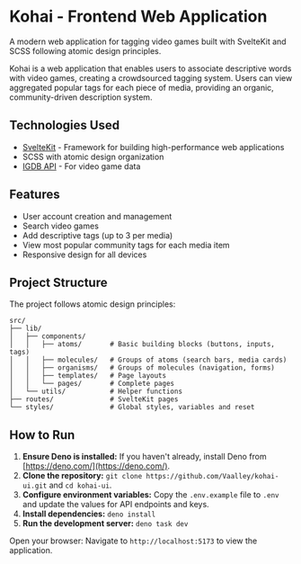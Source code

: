 # Kohai - Frontend Web Application

A modern web application for tagging video games built with SvelteKit and SCSS following atomic design principles.

Kohai is a web application that enables users to associate descriptive words with video games, creating a crowdsourced tagging system. Users can view aggregated
popular tags for each piece of media, providing an organic, community-driven description system.

## Technologies Used

- [SvelteKit](https://svelte.dev/) - Framework for building high-performance web applications
- SCSS with atomic design organization
- [IGDB API](https://api-docs.igdb.com/) - For video game data

## Features

- User account creation and management
- Search video games
- Add descriptive tags (up to 3 per media)
- View most popular community tags for each media item
- Responsive design for all devices

## Project Structure

The project follows atomic design principles:

```text
src/
├── lib/
│   ├── components/
│   │   ├── atoms/       # Basic building blocks (buttons, inputs, tags)
│   │   ├── molecules/   # Groups of atoms (search bars, media cards)
│   │   ├── organisms/   # Groups of molecules (navigation, forms)
│   │   ├── templates/   # Page layouts
│   │   └── pages/       # Complete pages
│   └── utils/           # Helper functions
├── routes/              # SvelteKit pages
└── styles/              # Global styles, variables and reset
```

## How to Run

1. **Ensure Deno is installed:** If you haven't already, install Deno from [https://deno.com/](https://deno.com/).
2. **Clone the repository:** `git clone https://github.com/Vaalley/kohai-ui.git` and `cd kohai-ui`.
3. **Configure environment variables:** Copy the `.env.example` file to `.env` and update the values for API endpoints and keys.
4. **Install dependencies:** `deno install`
5. **Run the development server:** `deno task dev`

Open your browser: Navigate to `http://localhost:5173` to view the application.
